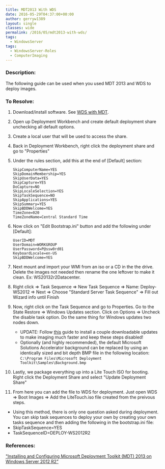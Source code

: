 ```yaml
---
title: MDT2013 With WDS
date: 2016-05-29T04:37:00+00:00
author: gerryw1389
layout: single
classes: wide
permalink: /2016/05/mdt2013-with-wds/
tags:
  - WindowsServer
tags:
  - WindowsServer-Roles
  - ComputerImaging
---
```

<!--more-->

### Description:

The following guide can be used when you used MDT 2013 and WDS to deploy images.

### To Resolve:

1. Download/install software. See [WDS with MDT](https://automationadmin.com/2016/05/wds-with-mdt/).

2. Open up Deployment Workbench and create default deployment share unchecking all default options.

3. Create a local user that will be used to access the share.

4. Back in Deployment Workbench, right click the deployment share and go to "Properties"

5. Under the rules section, add this at the end of [Default] section:

   ```escape
   SkipComputerName=YES  
   SkipDomainMembership=YES  
   SkipUserData=YES  
   SkipCapture=YES  
   DoCapture=NO  
   SkipLocaleSelection=YES  
   SkipTaskSequence=NO  
   SkipApplications=YES  
   SkipSummary=YES  
   SkipBDDWelcome=YES  
   TimeZone=020  
   TimeZoneName=Central Standard Time
   ```

6. Now click on "Edit Bootstrap.ini" button and add the following under [Default]:

   ```escape
   UserID=MDT  
   UserDomain=WORKGROUP  
   UserPassword=P@ssw0rd01  
   KeyboardLocale=en-US  
   SkipBDDWelcome=YES
   ```

7. Next mount and import your WMI from an iso or a CD in the the drive. Delete the images not needed then rename the one leftover to make it clean. Ex: WS20132r2Datacenter.

8. Right click => Task Sequence => New Task Sequence => Name: Deploy-WS2012 => Next => Choose "Standard Server Task Sequence" => Fill out Wizard info until Finish

9. Now, right click on the Task Sequence and go to Properties. Go to the State Restore => Windows Updates section. Click on Options => Uncheck the disable task option. Do the same thing for Windows updates two nodes down. 
   - UPDATE: Follow [this](http://www.howtogeek.com/255435/how-to-update-windows-7-all-at-once-with-microsofts-convenience-rollup/) guide to install a couple downloadable updates to make imaging much faster and keep these steps disabled!
   - Optionally (and highly recommended), the default Microsoft Solutions Accelerator background can be replaced by using an identically sized and bit depth BMP file in the following location: `C:\Program Files\Microsoft Deployment Toolkit\Samples\Background.bmp`

10. Lastly, we package everything up into a Lite Touch ISO for booting. Right click the Deployment Share and select "Update Deployment Share"

11. From here you can add the file to WDS for deployment. Just open WDS => Boot Images => Add the LiteTouch.iso file created from the preivous steps.

   - Using this method, there is only one question asked during deployment. You can skip task sequences to deploy your own by creating your own tasks sequence and then adding the following in the bootstrap.ini file:
   - SkipTaskSequence=YES  
   - TaskSequenceID=DEPLOY-WS2012R2


### References:

["Installing and Configuring Microsoft Deployment Toolkit (MDT) 2013 on Windows Server 2012 R2"](http://blog.itvce.com/2013/10/27/installing-and-configuring-microsoft-deployment-toolkit-mdt-2013-on-windows-server-2012-r2/)  
